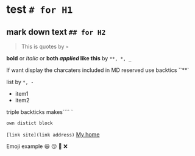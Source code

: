 # test `# for H1`
## mark down text `## for H2`
>This is quotes by `>`

**bold** or *Italic* or **both _applied_ like this** by `**, *, _`

If want display the charcaters included in MD reserved  use backtics ``**`

list by `*, -`
* item1
* item2

triple backticks makes```` `
``` 
own distict block
```

`[link site](link address)`
[My home](http://gowhere.tistory.com)

Emoji example
:smiley: :kissing: :car: :x:

